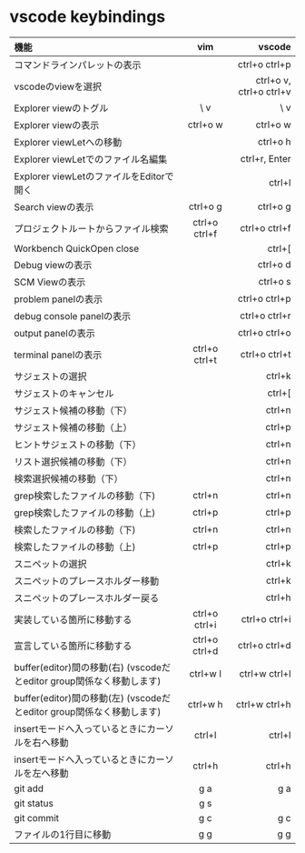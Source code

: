 # vscode keybindings

|機能|vim|vscode|
|:-|:-:|-:|
|コマンドラインパレットの表示||ctrl+o ctrl+p|
|vscodeのviewを選択||ctrl+o v, ctrl+o ctrl+v|
|Explorer viewのトグル|\ v|\ v|
|Explorer viewの表示|ctrl+o w|ctrl+o w|
|Explorer viewLetへの移動||ctrl+o h|
|Explorer viewLetでのファイル名編集||ctrl+r, Enter|
|Explorer viewLetのファイルをEditorで開く||ctrl+l|
|Search viewの表示|ctrl+o g|ctrl+o g|
|プロジェクトルートからファイル検索|ctrl+o ctrl+f|ctrl+o ctrl+f|
|Workbench QuickOpen close||ctrl+[|
|Debug viewの表示||ctrl+o d|
|SCM Viewの表示||ctrl+o s|
|problem panelの表示||ctrl+o ctrl+p|
|debug console panelの表示||ctrl+o ctrl+r|
|output panelの表示||ctrl+o ctrl+o|
|terminal panelの表示|ctrl+o ctrl+t|ctrl+o ctrl+t|
|サジェストの選択||ctrl+k|
|サジェストのキャンセル||ctrl+[|
|サジェスト候補の移動（下）||ctrl+n|
|サジェスト候補の移動（上）||ctrl+p|
|ヒントサジェストの移動（下）||ctrl+n|
|リスト選択候補の移動（下）||ctrl+n|
|検索選択候補の移動（下）||ctrl+n|
|grep検索したファイルの移動（下)|ctrl+n|ctrl+n|
|grep検索したファイルの移動（上)|ctrl+p|ctrl+p|
|検索したファイルの移動（下)|ctrl+n|ctrl+n|
|検索したファイルの移動（上)|ctrl+p|ctrl+p|
|スニペットの選択||ctrl+k|
|スニペットのプレースホルダー移動||ctrl+k|
|スニペットのプレースホルダー戻る||ctrl+h|
|実装している箇所に移動する|ctrl+o ctrl+i|ctrl+o ctrl+i|
|宣言している箇所に移動する|ctrl+o ctrl+d|ctrl+o ctrl+d|
|buffer(editor)間の移動(右) (vscodeだとeditor group関係なく移動します)|ctrl+w l|ctrl+w ctrl+l|
|buffer(editor)間の移動(左) (vscodeだとeditor group関係なく移動します)|ctrl+w h|ctrl+w ctrl+h|
|insertモードへ入っているときにカーソルを右へ移動|ctrl+l|ctrl+l|
|insertモードへ入っているときにカーソルを左へ移動|ctrl+h|ctrl+h|
|git add|g a|g a|
|git status|g s|
|git commit|g c|g c|
|ファイルの1行目に移動|g g|g g|
